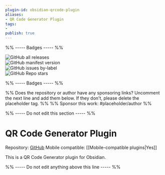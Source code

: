 ```yaml
---
plugin-id: obsidian-qrcode-plugin
aliases:
- QR Code Generator Plugin
tags: 
- 
publish: true
---
```


%% ----- Badges ----- %%

![GitHub all releases](https://img.shields.io/github/downloads/rudimuc/obsidian-qrcode/total?color=573E7A&logo=github&style=for-the-badge)   
![GitHub manifest version](https://img.shields.io/github/manifest-json/v/rudimuc/obsidian-qrcode?color=573E7A&logo=github&style=for-the-badge)   
![GitHub issues by-label](https://img.shields.io/github/issues/rudimuc/obsidian-qrcode/help%20wanted?color=573E7A&logo=github&style=for-the-badge)   
![GitHub Repo stars](https://img.shields.io/github/stars/rudimuc/obsidian-qrcode?color=573E7A&logo=github&style=for-the-badge)

%% ----- Badges ----- %%

%% Does the repository or author have any sponsoring links? Uncomment the next line and add them below. If they don't, please delete the placeholder tag. %%
%% Sponsor this work: #placeholder/author %%

%% ----- Do not edit this section ----- %%

# QR Code Generator Plugin

Repository: [GitHub](https://github.com/rudimuc/obsidian-qrcode)
Mobile compatible: [[Mobile-compatible plugins|Yes]]

This is a QR Code Generator plugin for Obsidian.

%% ----- Do not edit anything above this line ----- %% 
